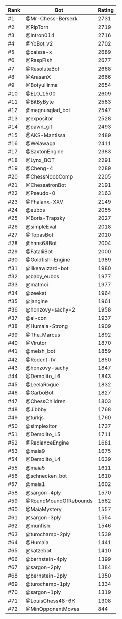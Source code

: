 Rank|Bot|Rating
---|---|---
#1|@Mr-Chess-Berserk|2731
#2|@RipTorn|2719
#3|@Intron014|2716
#4|@YoBot_v2|2702
#5|@caissa-x|2689
#6|@RaspFish|2677
#7|@ResoluteBot|2668
#8|@ArasanX|2666
#9|@Botyuliirma|2654
#10|@ELO_1500|2609
#11|@BitByByte|2583
#12|@magnusglad_bot|2547
#13|@expositor|2528
#14|@pawn_git|2493
#15|@AKS-Mantissa|2489
#16|@Weiawaga|2411
#17|@SaxtonEngine|2383
#18|@Lynx_BOT|2291
#19|@Cheng-4|2289
#20|@ChessNoobComp|2205
#21|@ChessatronBot|2191
#22|@Pseudo-0|2163
#23|@Phalanx-XXV|2149
#24|@eubos|2055
#25|@Boris-Trapsky|2027
#26|@simpleEval|2018
#27|@TopasBot|2010
#28|@hans68Bot|2004
#29|@FataliiBot|2000
#30|@Goldfish-Engine|1989
#31|@likeawizard-bot|1980
#32|@baby_eubos|1977
#33|@matmoi|1977
#34|@zeekat|1964
#35|@jangine|1961
#36|@honzovy-sachy-2|1958
#37|@ai-con|1937
#38|@Humaia-Strong|1909
#39|@The_Marcus|1892
#40|@Virutor|1870
#41|@melsh_bot|1859
#42|@Rodent-IV|1850
#43|@honzovy-sachy|1847
#44|@Demolito_L6|1843
#45|@LeelaRogue|1832
#46|@GarboBot|1827
#47|@ChessChildren|1803
#48|@Jibbby|1768
#49|@turkjs|1760
#50|@simplexitor|1737
#51|@Demolito_L5|1711
#52|@RadianceEngine|1681
#53|@maia9|1675
#54|@Demolito_L4|1639
#55|@maia5|1611
#56|@schnecken_bot|1610
#57|@maia1|1602
#58|@sargon-4ply|1570
#59|@RoundMoundOfRebounds|1562
#60|@MaiaMystery|1557
#61|@sargon-3ply|1554
#62|@munfish|1546
#63|@turochamp-2ply|1539
#64|@Humaia|1441
#65|@katzebot|1410
#66|@bernstein-4ply|1399
#67|@sargon-2ply|1384
#68|@bernstein-2ply|1350
#69|@turochamp-1ply|1334
#70|@sargon-1ply|1319
#71|@LouisChess48-6K|1308
#72|@MinOpponentMoves|844
